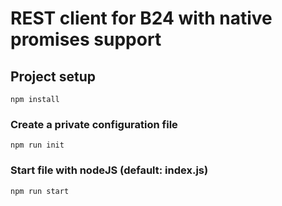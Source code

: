# REST client for B24 with native promises support

## Project setup
```
npm install
```

### Сreate a private configuration file
```
npm run init
```

### Start file with nodeJS (default: index.js)
```
npm run start
```

